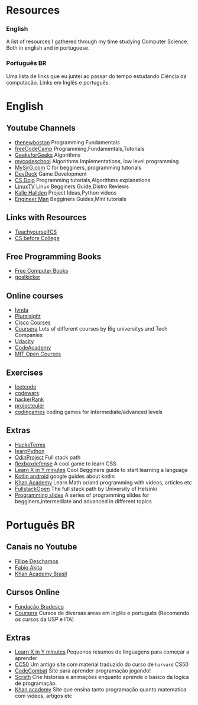 # Resources

### English
A list of resources I gathered through my time studying Computer Science. Both in english and in portuguese.

### Português BR
Uma lista de links que eu juntei ao passar do tempo estudando Ciência da computacão. Links em Inglês e português.

# English

## Youtube Channels

- [thenewboston](https://www.youtube.com/user/thenewboston) Programming Fundamentals
- [freeCodeCamp](https://www.youtube.com/channel/UC8butISFwT-Wl7EV0hUK0BQ) Programming,Fundamentals,Tutorials
- [GeeksforGeeks](https://www.youtube.com/channel/UC0RhatS1pyxInC00YKjjBqQ) Algorithms
- [mycodeschool](https://www.youtube.com/channel/UClEEsT7DkdVO_fkrBw0OTrA) Algorithms Implementations, low level programming
- [MySirG.com](https://www.youtube.com/channel/UCkGS_3D0HEzfflFnG0bD24A) C for begginers, programming tutorials
- [DevDuck](https://www.youtube.com/c/DevDuck) Game Development
- [CS Dojo](https://www.youtube.com/c/CSDojo/videos) Programming tutorials,Algorithms explanations
- [LinuxTV](https://www.youtube.com/channel/UChkws8rD7PNNITF17q1wOCw) Linux Begginers Guide,Distro Reviews
- [Kalle Hallden](https://www.youtube.com/channel/UCWr0mx597DnSGLFk1WfvSkQ) Project Ideas,Python videos
- [Engineer Man](https://www.youtube.com/c/EngineerMan/featured) Begginers Guides,Mini tutorials

## Links with Resources
- [TeachyourselfCS](https://teachyourselfcs.com/)
- [CS before College](https://www.computerscience.org/resources/computer-science-before-college/)

## Free Programming Books
- [Free Computer Books](http://freecomputerbooks.com/)
- [goalkicker](https://goalkicker.com/)

## Online courses
- [lynda](https://www.lynda.com/)
- [Pluralsight](https://www.pluralsight.com/)
- [Cisco Courses](https://www.netacad.com/)
- [Coursera](https://www.coursera.org/) Lots of different courses by Big universitys and Tech Companies
- [Udacity](https://www.udacity.com/)
- [CodeAcademy](https://www.codecademy.com/)
- [MIT Open Courses](https://ocw.mit.edu/index.htm)

## Exercises
- [leetcode](https://leetcode.com/)
- [codewars](https://www.codewars.com/)
- [hackerRank](https://www.hackerrank.com/)
- [projecteuler](https://projecteuler.net/)
- [codingames](https://www.codingame.com/start) coding games for intermediate/advanced levels

## Extras
- [HackeTerms](https://www.hackterms.com/)
- [learnPython](https://www.learnpython.org/)
- [OdinProject](https://www.theodinproject.com/) Full stack path
- [flexboxdefense](http://www.flexboxdefense.com/) A cool game to learn CSS
- [Learn X in Y minutes](https://learnxinyminutes.com/) Cool Begginers guide to start learning a language
- [Kotlin android](https://developer.android.com/courses) google guides about kotlin
- [Khan Academy](https://www.khanacademy.org/) Learn Math or/and programming with videos, articles etc
- [FullstackOpen](https://fullstackopen.com/en/) The full stack path by University of Helsinki
- [Programming slides](https://marko-knoebl.github.io/slides/) A series of programming slides for begginers,intermediate and advanced in different topics

# Português BR

## Canais no Youtube
- [Filipe Deschamps](https://www.youtube.com/channel/UCU5JicSrEM5A63jkJ2QvGYw)
- [Fabio Akita](https://www.youtube.com/user/AkitaOnRails)
- [Khan Academy Brasil](https://www.youtube.com/channel/UCXj2oSzwg6G0iBjKg33joMQ)

## Cursos Online
- [Fundação Bradesco](https://www.ev.org.br/Cursos)
- [Coursera](https://www.coursera.org/browse/computer-science?facets=languages%3APortuguese+%28Brazil%29%2CcategoryMultiTag%3Acomputer-science) Cursos de diversas areas em inglês e português (Recomendo os cursos da USP e ITA)

## Extras
- [Learn X in Y minutes](https://learnxinyminutes.com/) Pequenos resumos de linguagens para começar a aprender
- [CC50](https://cc50.com.br/) Um antigo site com material traduzido do curso de `harvard` CS50
- [CodeCombat](https://br.codecombat.com/) Site para aprender programação jogando!
- [Scrath](https://scratch.mit.edu/) Crie historias e animações enquanto aprende o basico da logica de programação.
- [Khan academy](https://pt.khanacademy.org/) Site que ensina tanto programação quanto matematica com videos, artigos etc
